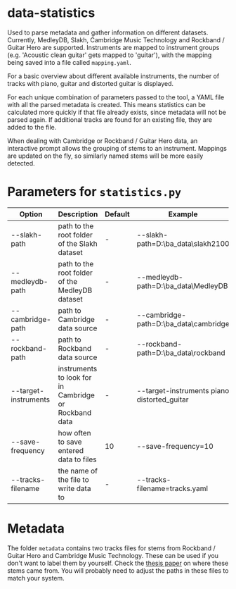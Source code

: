 # data-statistics

Used to parse metadata and gather information on different datasets. Currently, MedleyDB, Slakh, Cambridge Music
Technology and Rockband / Guitar Hero are supported.
Instruments are mapped to instrument groups (e.g. 'Acoustic clean guitar' gets mapped to 'guitar'), with the mapping
being saved into a file called `mapping.yaml`.

For a basic overview about different available instruments, the number of tracks with piano, guitar and distorted guitar
is displayed.

For each unique combination of parameters passed to the tool, a YAML file with all the parsed metadata is created. This
means statistics can be calculated more quickly if that file already exists, since metadata will not be parsed again.
If additional tracks are found for an existing file, they are added to the file.

When dealing with Cambridge or Rockband / Guitar Hero data, an interactive prompt allows the grouping of stems to an
instrument. Mappings are updated on the fly, so similarly named stems will be more easily detected.

# Parameters for `statistics.py`

| Option               | Description                                           | Default | Example                                     |
|----------------------|-------------------------------------------------------|---------|---------------------------------------------|
| --slakh-path         | path to the root folder of the Slakh dataset          | -       | --slakh-path=D:\ba_data\slakh2100           |
| --medleydb-path      | path to the root folder of the MedleyDB dataset       | -       | --medleydb-path=D:\ba_data\MedleyDB         |
| --cambridge-path     | path to Cambridge data source                         | -       | --cambridge-path=D:\ba_data\cambridge       |
| --rockband-path      | path to Rockband data source                          | -       | --rockband-path=D:\ba_data\rockband         |
| --target-instruments | instruments to look for in Cambridge or Rockband data | -       | --target-instruments piano distorted_guitar |
| --save-frequency     | how often to save entered data to files               | 10      | --save-frequency=10                         |
| --tracks-filename    | the name of the file to write data to                 | -       | --tracks-filename=tracks.yaml               |

# Metadata

The folder `metadata` contains two tracks files for stems from Rockband / Guitar Hero and Cambridge Music Technology.
These can be used if you don't want to label them by yourself. Check the
[thesis paper](https://github.com/splitstrument/report) on where these stems came from. You will probably need to adjust
the paths in these files to match your system.
